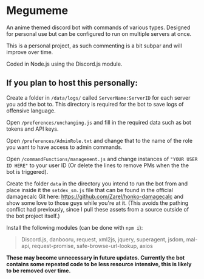 # Megumeme
An anime themed discord bot with commands of various types. Designed for personal use but can be configured to run on multiple servers at once.

This is a personal project, as such commenting is a bit subpar and will improve over time.

Coded in Node.js using the Discord.js module.

## If you plan to host this personally:
Create a folder in `/data/logs/` called `ServerName:ServerID` for each server you add the bot to. This directory is required for the bot to save logs of offensive language.

Open `/preferences/unchanging.js` and fill in the required data such as bot tokens and API keys.

Open `/preferences/AdminRole.txt` and change that to the name of the role you want to have access to admin commands.

Open `/commandFunctions/management.js` and change instances of `"YOUR USER ID HERE"` to your user ID (Or delete the lines to remove PMs when the the bot is triggered).

Create the folder `data` in the directory you intend to run the bot from and place inside it the `setdex_sm.js` file that can be found in the official damagecalc Git here: https://github.com/Zarel/honko-damagecalc and show some love to those guys while you're at it.
(This avoids the pathing conflict had previously, since I pull these assets from a source outside of the bot project itself.)

Install the following modules (can be done with `npm i`):
  >Discord.js, 
  >danbooru, 
  >request, 
  >xml2js, 
  >jquery,
  >superagent, 
  >jsdom, 
  >mal-api, 
  >request-promise, 
  >safe-browse-url-lookup, 
  >axios
  
**These may become unnecessary in future updates. Currently the bot contains some repeated code to be less resource intensive, this is likely to be removed over time.**
